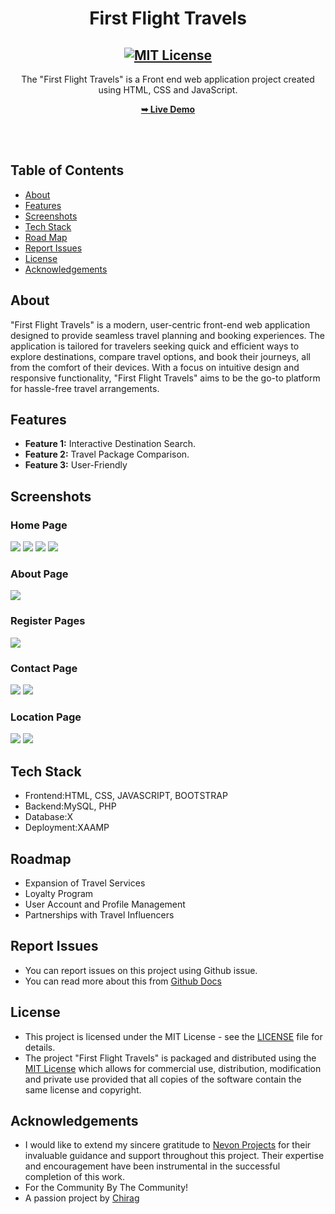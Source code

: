 <h1 align="center">First Flight Travels</h1>

<div align="center">

<h2 align="center">
  <a href="LICENSE">
    <img src="https://github.com/SorcererChiragsingh/Project-FirstFlight-Travels/blob/main/readme%20images/MIT%20License.png" alt="MIT License" />
  </a>
</h2>

<p>The "First Flight Travels" is a Front end web application project created using HTML, CSS and JavaScript.</p>

<a href="https://main--firstflighttravels.netlify.app/" target="_blank"><strong>➥ Live Demo</strong></a>

</div> <br/><br/>

## Table of Contents

- [About](#about)
- [Features](#features)
- [Screenshots](#screenshots)
- [Tech Stack](#tech-stack)
- [Road Map](#roadmap)
- [Report Issues](#report-issues)
- [License](#license)
- [Acknowledgements](#acknowledgements)

## About

"First Flight Travels" is a modern, user-centric front-end web application designed to provide seamless travel planning and booking experiences. The application is tailored for travelers seeking quick and efficient ways to explore destinations, compare travel options, and book their journeys, all from the comfort of their devices. With a focus on intuitive design and responsive functionality, "First Flight Travels" aims to be the go-to platform for hassle-free travel arrangements.

## Features

- **Feature 1:** Interactive Destination Search.
- **Feature 2:** Travel Package Comparison.
- **Feature 3:** User-Friendly

## Screenshots

### Home Page
![](https://github.com/SorcererChiragsingh/Project-FirstFlight-Travels/blob/main/readme%20images/Home%20Page1.png)
![](https://github.com/SorcererChiragsingh/Project-FirstFlight-Travels/blob/main/readme%20images/Home%20Page2.png)
![](https://github.com/SorcererChiragsingh/Project-FirstFlight-Travels/blob/main/readme%20images/Home%20Page3.png)
![](https://github.com/SorcererChiragsingh/Project-FirstFlight-Travels/blob/main/readme%20images/Home%20Page4.png)

### About Page
![](https://github.com/SorcererChiragsingh/Project-FirstFlight-Travels/blob/main/readme%20images/About%20Us.png)

### Register Pages
![](https://github.com/SorcererChiragsingh/Project-FirstFlight-Travels/blob/main/readme%20images/Register%20Page.png)

### Contact Page
![](https://github.com/SorcererChiragsingh/Project-FirstFlight-Travels/blob/main/readme%20images/Contact1.png)
![](https://github.com/SorcererChiragsingh/Project-FirstFlight-Travels/blob/main/readme%20images/Contact2.png)

### Location Page
![](https://github.com/SorcererChiragsingh/Project-FirstFlight-Travels/blob/main/readme%20images/Location1.png)
![](https://github.com/SorcererChiragsingh/Project-FirstFlight-Travels/blob/main/readme%20images/Location2.png)


## Tech Stack

- Frontend:HTML, CSS, JAVASCRIPT, BOOTSTRAP
- Backend:MySQL, PHP
- Database:X
- Deployment:XAAMP


## Roadmap

 - Expansion of Travel Services
 - Loyalty Program
 - User Account and Profile Management
 - Partnerships with Travel Influencers

## Report Issues
- You can report issues on this project using Github issue.
- You can read more about this from [Github Docs](https://docs.github.com/en/issues/tracking-your-work-with-issues/creating-an-issue) 

## License

- This project is licensed under the MIT License - see the [LICENSE](https://github.com/SorcererChiragsingh/Project-FirstFlight-Travels/blob/main/LICENSE) file for details.
- The project "First Flight Travels" is packaged and distributed using the [MIT License](https://choosealicense.com/licenses/mit/) which allows for commercial use, distribution, modification and private use provided that all copies of the software contain the same license and copyright.

## Acknowledgements

- I would like to extend my sincere gratitude to [Nevon Projects](https://nevonprojects.com/) for their invaluable guidance and support throughout this project. Their expertise and encouragement have been instrumental in the successful completion of this work.
- For the Community By The Community!
- A passion project by [Chirag](www.linkedin.com/in/chirag-singh-148993279)